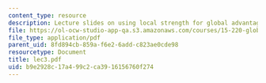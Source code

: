 ```yaml
---
content_type: resource
description: Lecture slides on using local strength for global advantage.
file: https://ol-ocw-studio-app-qa.s3.amazonaws.com/courses/15-220-global-strategy-and-organization-spring-2008/b9e2928c17a499c2ca3916156760f274_lec3.pdf
file_type: application/pdf
parent_uid: 8fd894cb-859a-f6e2-6add-c823ae0cde98
resourcetype: Document
title: lec3.pdf
uid: b9e2928c-17a4-99c2-ca39-16156760f274
---
```

